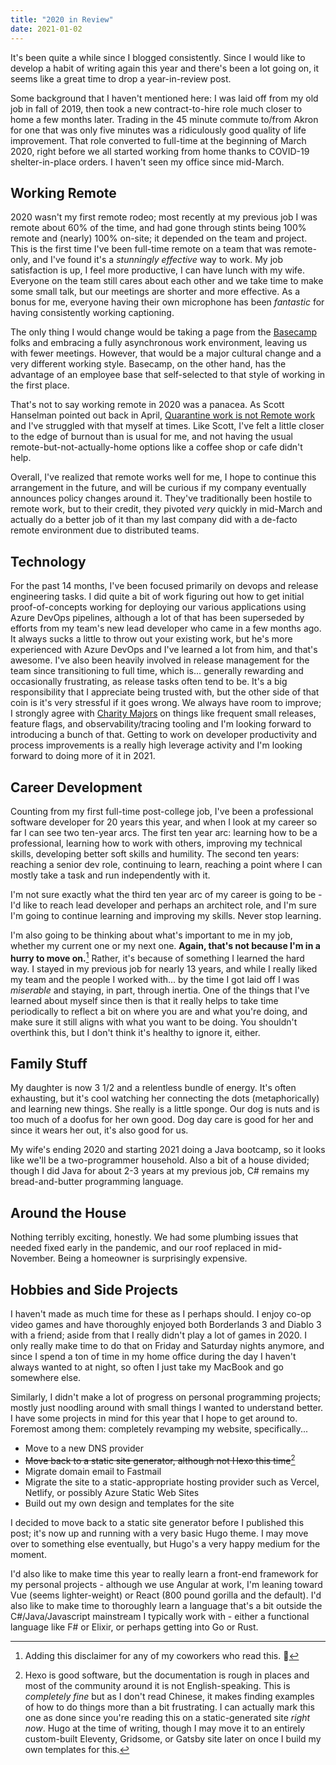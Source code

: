 ```yaml
---
title: "2020 in Review"
date: 2021-01-02
---
```


It's been quite a while since I blogged consistently. Since I would like to develop a habit of writing again this year and there's been a lot going on, it seems like a great time to drop a year-in-review post.

Some background that I haven't mentioned here: I was laid off from my old job in fall of 2019, then took a new contract-to-hire role much closer to home a few months later. Trading in the 45 minute commute to/from Akron for one that was only five minutes was a ridiculously good quality of life improvement. That role converted to full-time at the beginning of March 2020, right before we all started working from home thanks to COVID-19 shelter-in-place orders. I haven't seen my office since mid-March.

## Working Remote

2020 wasn't my first remote rodeo; most recently at my previous job I was remote about 60% of the time, and had gone through stints being 100% remote and (nearly) 100% on-site; it depended on the team and project. This is the first time I've been full-time remote on a team that was remote-only, and I've found it's a _stunningly effective_ way to work. My job satisfaction is up, I feel more productive, I can have lunch with my wife. Everyone on the team still cares about each other and we take time to make some small talk, but our meetings are shorter and more effective. As a bonus for me, everyone having their own microphone has been _fantastic_ for having consistently working captioning.

The only thing I would change would be taking a page from the [Basecamp](https://basecamp.com/) folks and embracing a fully asynchronous work environment, leaving us with fewer meetings. However, that would be a major cultural change and a very different working style. Basecamp, on the other hand, has the advantage of an employee base that self-selected to that style of working in the first place.

That's not to say working remote in 2020 was a panacea. As Scott Hanselman pointed out back in April, [Quarantine work is not Remote work](https://www.hanselman.com/blog/quarantine-work-is-not-remote-work) and I've struggled with that myself at times. Like Scott, I've felt a little closer to the edge of burnout than is usual for me, and not having the usual remote-but-not-actually-home options like a coffee shop or cafe didn't help.

Overall, I've realized that remote works well for me, I hope to continue this arrangement in the future, and will be curious if my company eventually announces policy changes around it. They've traditionally been hostile to remote work, but to their credit, they pivoted _very_ quickly in mid-March and actually do a better job of it than my last company did with a de-facto remote environment due to distributed teams.

## Technology

For the past 14 months, I've been focused primarily on devops and release engineering tasks. I did quite a bit of work figuring out how to get initial proof-of-concepts working for deploying our various applications using Azure DevOps pipelines, although a lot of that has been superseded by efforts from my team's new lead developer who came in a few months ago. It always sucks a little to throw out your existing work, but he's more experienced with Azure DevOps and I've learned a lot from him, and that's awesome. I've also been heavily involved in release management for the team since transitioning to full time, which is... generally rewarding and occasionally frustrating, as release tasks often tend to be. It's a big responsibility that I appreciate being trusted with, but the other side of that coin is it's very stressful if it goes wrong. We always have room to improve; I strongly agree with [Charity Majors](https://twitter.com/mipsytipsy/) on things like frequent small releases, feature flags, and observability/tracing tooling and I'm looking forward to introducing a bunch of that. Getting to work on developer productivity and process improvements is a really high leverage activity and I'm looking forward to doing more of it in 2021.

## Career Development

Counting from my first full-time post-college job, I've been a professional software developer for 20 years this year, and when I look at my career so far I can see two ten-year arcs. The first ten year arc: learning how to be a professional, learning how to work with others, improving my technical skills, developing better soft skills and humility. The second ten years: reaching a senior dev role, continuing to learn, reaching a point where I can mostly take a task and run independently with it.

I'm not sure exactly what the third ten year arc of my career is going to be - I'd like to reach lead developer and perhaps an architect role, and I'm sure I'm going to continue learning and improving my skills. Never stop learning.

I'm also going to be thinking about what's important to me in my job, whether my current one or my next one. **Again, that's not because I'm in a hurry to move on.**[^1] Rather, it's because of something I learned the hard way. I stayed in my previous job for nearly 13 years, and while I really liked my team and the people I worked with... by the time I got laid off I was _miserable_ and staying, in part, through inertia. One of the things that I've learned about myself since then is that it really helps to take time periodically to reflect a bit on where you are and what you're doing, and make sure it still aligns with what you want to be doing. You shouldn't overthink this, but I don't think it's healthy to ignore it, either.

## Family Stuff

My daughter is now 3 1/2 and a relentless bundle of energy. It's often exhausting, but it's cool watching her connecting the dots (metaphorically) and learning new things. She really is a little sponge. Our dog is nuts and is too much of a doofus for her own good. Dog day care is good for her and since it wears her out, it's also good for us.

My wife's ending 2020 and starting 2021 doing a Java bootcamp, so it looks like we'll be a two-programmer household. Also a bit of a house divided; though I did Java for about 2-3 years at my previous job, C# remains my bread-and-butter programming language.

## Around the House

Nothing terribly exciting, honestly. We had some plumbing issues that needed fixed early in the pandemic, and our roof replaced in mid-November. Being a homeowner is surprisingly expensive.

## Hobbies and Side Projects

I haven't made as much time for these as I perhaps should. I enjoy co-op video games and have thoroughly enjoyed both Borderlands 3 and Diablo 3 with a friend; aside from that I really didn't play a lot of games in 2020. I only really make time to do that on Friday and Saturday nights anymore, and since I spend a ton of time in my home office during the day I haven't always wanted to at night, so often I just take my MacBook and go somewhere else.

Similarly, I didn't make a lot of progress on personal programming projects; mostly just noodling around with small things I wanted to understand better. I have some projects in mind for this year that I hope to get around to. Foremost among them: completely revamping my website, specifically...

* Move to a new DNS provider
* ~~Move back to a static site generator, although not Hexo this time~~[^2]
* Migrate domain email to Fastmail
* Migrate the site to a static-appropriate hosting provider such as Vercel, Netlify, or possibly Azure Static Web Sites
* Build out my own design and templates for the site

I decided to move back to a static site generator before I published this post; it's now up and running with a very basic Hugo theme. I may move over to something else eventually, but Hugo's a very happy medium for the moment.

I'd also like to make time this year to really learn a front-end framework for my personal projects - although we use Angular at work, I'm leaning toward Vue (seems lighter-weight) or React (800 pound gorilla and the default). I'd also like to make time to thoroughly learn a language that's a bit outside the C#/Java/Javascript mainstream I typically work with - either a functional language like F# or Elixir, or perhaps getting into Go or Rust.

[^1]: Adding this disclaimer for any of my coworkers who read this. 🙂

[^2]: Hexo is good software, but the documentation is rough in places and most of the community around it is not English-speaking. This is _completely fine_ but as I don't read Chinese, it makes finding examples of how to do things more than a bit frustrating. I can actually mark this one as done since you're reading this on a static-generated site _right now_. Hugo at the time of writing, though I may move it to an entirely custom-built Eleventy, Gridsome, or Gatsby site later on once I build my own templates for this.
